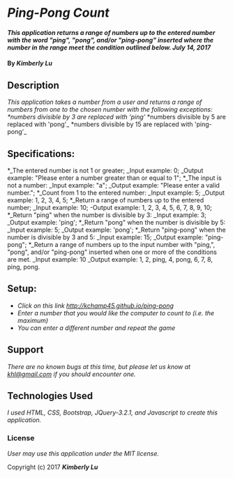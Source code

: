# _Ping-Pong Count_

#### _This application returns a range of numbers up to the entered number with the word "ping", "pong", and/or "ping-pong" inserted where the number in the range meet the condition outlined below.  July 14, 2017_

#### By _**Kimberly Lu**_

## Description

_This application takes a number from a user and returns a range of numbers from one to the chosen number with the following exceptions:
  *numbers divisible by 3 are replaced with 'ping'_
  *numbers divisible by 5 are replaced with 'pong'_
  *numbers divisible by 15 are replaced with 'ping-pong'_

## Specifications:

  *_The entered number is not 1 or greater;
    _Input example: 0;
    _Output example: "Please enter a number greater than or equal to 1";
  *_The input is not a number:
    _Input example: "a";
    _Output example: "Please enter a valid number.";
  *_Count from 1 to the entered number:
    _Input example: 5;
    _Output example: 1, 2, 3, 4, 5;
  *_Return a range of numbers up to the entered number;
    _Input example: 10;
    -Output example:  1, 2, 3, 4, 5, 6, 7, 8, 9, 10;
  *_Return "ping" when the number is divisible by 3:
    _Input example: 3;
    _Output example: 'ping';
  *_Return "pong" when the number is divisible by 5:
    _Input example: 5;
    _Output example: 'pong';
  *_Return "ping-pong" when the number is divisible by 3 and 5:
    _Input example: 15;
    _Output example: "ping-pong";
  *_Return a range of numbers up to the input number with "ping,", "pong", and/or "ping-pong" inserted when one or more of the conditions are met.
    _Input example: 10
    _Output example: 1, 2, ping, 4, pong, 6, 7, 8, ping, pong.



## Setup:

* _Click on this link http://kchamp45.github.io/ping-pong_
* _Enter a number that you would like the computer to count to (i.e. the maximum)_
* _You can enter a different number and repeat the game_

## Support

_There are no known bugs at this time, but please let us know at khl@gmail.com if you should encounter one._

## Technologies Used

_I used HTML, CSS, Bootstrap, JQuery-3.2.1, and Javascript to create this application._

### License

*User may use this application under the MIT license.*

Copyright (c) 2017 **_Kimberly Lu_**

